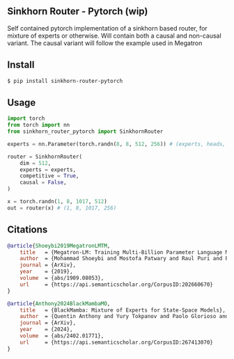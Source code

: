 ## Sinkhorn Router - Pytorch (wip)

Self contained pytorch implementation of a sinkhorn based router, for mixture of experts or otherwise. Will contain both a causal and non-causal variant. The causal variant will follow the example used in Megatron

## Install

```bash
$ pip install sinkhorn-router-pytorch
```

## Usage

```python
import torch
from torch import nn
from sinkhorn_router_pytorch import SinkhornRouter

experts = nn.Parameter(torch.randn(8, 8, 512, 256)) # (experts, heads, dim [in], dim [out])

router = SinkhornRouter(
    dim = 512,
    experts = experts,
    competitive = True,
    causal = False,
)

x = torch.randn(1, 8, 1017, 512)
out = router(x) # (1, 8, 1017, 256)
```

## Citations

```bibtex
@article{Shoeybi2019MegatronLMTM,
    title   = {Megatron-LM: Training Multi-Billion Parameter Language Models Using Model Parallelism},
    author  = {Mohammad Shoeybi and Mostofa Patwary and Raul Puri and Patrick LeGresley and Jared Casper and Bryan Catanzaro},
    journal = {ArXiv},
    year    = {2019},
    volume  = {abs/1909.08053},
    url     = {https://api.semanticscholar.org/CorpusID:202660670}
}
```

```bibtex
@article{Anthony2024BlackMambaMO,
    title   = {BlackMamba: Mixture of Experts for State-Space Models},
    author  = {Quentin Anthony and Yury Tokpanov and Paolo Glorioso and Beren Millidge},
    journal = {ArXiv},
    year    = {2024},
    volume  = {abs/2402.01771},
    url     = {https://api.semanticscholar.org/CorpusID:267413070}
}
```
